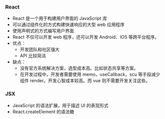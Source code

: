### React

- React 是一个用于构建用户界面的 JavaScript 库
- 可以通过组件化的方式构建快速响应的大型 web 应用程序
- 使用声明式的方式编写用户界面
- React 不仅可以开发 web 程序，还可以开发 Android、IOS 等跨平台程序。
- 优点：
  - 开发团队和社区强大
  - API 比较简洁
- 缺点：
  - 没有官方系统解决方案，选型成本高。比如状态共享等方案。
  - 在开发过程中，开发者需要使用 memo，useCallback，scu 等手段减少组件 render。开发心智成本较高。而 vue 则不需要开发关注这些。

### JSX

- JavaScript 的语法扩展，用于描述 UI 的表现形式
- React.createElement 的语法糖
